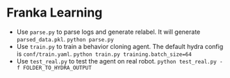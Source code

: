 # Franka Learning

- Use `parse.py` to parse logs and generate relabel. It will generate `parsed_data.pkl`.
    `python parse.py`
- Use `train.py` to train a behavior cloning agent. The default hydra config is `conf/train.yaml`.
    `python train.py training.batch_size=64`
- Use `test_real.py` to test the agent on real robot.
    `python test_real.py -f FOLDER_TO_HYDRA_OUTPUT`